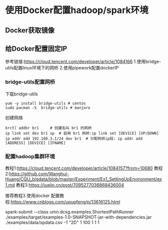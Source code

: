 # 使用Docker配置hadoop/spark环境
## Docker获取镜像
## 给Docker配置固定IP
参考链接:https://cloud.tencent.com/developer/article/1084166
1.使用bridge-utils配置linux环境下的网桥
2.使用pipework配置dockerIP

### bridge-utils配置网桥
下载bridge-utils
```
yum -y install bridge-utils # centos
sudo pacman -S  bridge-utils # manjaro
```
创建网络
```
brctl addbr br1     # 创建名叫 br1 的网桥
ip link set dev br1 up  # 启用 br1 网桥:ip link set [DEVICE] [UP/DOWN]
ip addr add 192.168.3.1/24 dev br1  # 分配网桥ip段: ip addr add [ADDRESS] [DEVICE] [IFNAME]
```

### 配置hadoop集群环境
教程1:https://cloud.tencent.com/developer/article/1084157?from=10680
教程2:https://github.com/Wanghui-Huang/CQU_bigdata/blob/master/Experiment/Ex1_SettingUpEnvironment/ex1.md
教程3:https://juejin.cn/post/7095277036868436004

推荐教程3
使用docker 配置教程:https://www.cnblogs.com/upupfeng/p/13616125.html

spark-submit --class umn.dcsg.examples.ShortestPathRunner ./examples/target/examples-1.0-SNAPSHOT-jar-with-dependencies.jar ./examples/data/spdata.csv -1 "2D" 1 100 1 1 1 